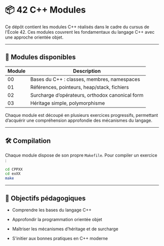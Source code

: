 # 📦 42 C++ Modules

Ce dépôt contient les modules C++ réalisés dans le cadre du cursus de l'École 42. Ces modules couvrent les fondamentaux du langage C++ avec une approche orientée objet.

---

## 📁 Modules disponibles

| Module | Description                                      |
|--------|--------------------------------------------------|
| 00     | Bases du C++ : classes, membres, namespaces      |
| 01     | Références, pointeurs, heap/stack, fichiers      |
| 02     | Surcharge d’opérateurs, orthodox canonical form  |
| 03     | Héritage simple, polymorphisme                   |

Chaque module est découpé en plusieurs exercices progressifs, permettant d’acquérir une compréhension approfondie des mécanismes du langage.

---

## 🛠️ Compilation

Chaque module dispose de son propre `Makefile`. Pour compiler un exercice :

```bash
cd CPPXX
cd exXX
make
```

---

## 🎯 Objectifs pédagogiques

- Comprendre les bases du langage C++

- Approfondir la programmation orientée objet

- Maîtriser les mécanismes d’héritage et de surcharge

- S'initier aux bonnes pratiques en C++ moderne
